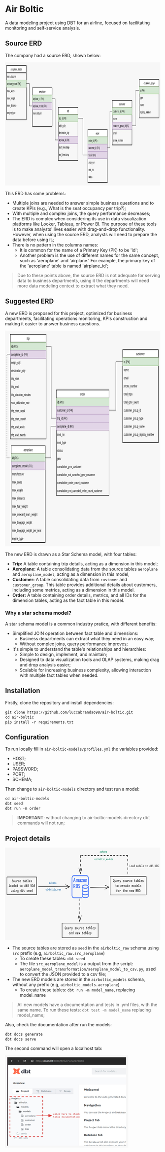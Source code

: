 # Air Boltic
A data modeling project using DBT for an airline, focused on facilitating monitoring and self-service analysis.

## Source ERD
The company had a source ERD, shown below:

<img src="jpg_files/source_erd.jpeg" width="1000" height="400">

This ERD has some problems:
- Multiple joins are needed to answer simple business questions and to create KPIs (e.g., What is the seat occupancy per trip?);
- With multiple and complex joins, the query performance decreases;
- The ERD is complex when considering its use in data visualization platforms like Looker, Tableau, or Power BI. The purpose of these tools is to make analysts' lives easier with drag-and-drop functionality. However, when using the source ERD, analysts will need to prepare the data before using it.;
- There is no pattern in the columns names:
    - It is common for the name of a Primary Key (PK) to be 'id';
    - Another problem is the use of different names for the same concept, such as 'aeroplane' and 'airplane.' For example, the primary key of the 'aeroplane' table is named 'airplane_id';

> Due to these points above, the source ERD is not adequate for serving data to business departments, using it the departments will need more data modeling context to extract what they need. 
 
## Suggested ERD
A new ERD is proposed for this project, optimized for business departments, facilitating operations monitoring, KPIs construction and making it easier to answer business questions.

<!-- ![image](jpg_files/suggested_erd.jpeg) -->
<img src="jpg_files/suggested_erd.jpeg" width="900" height="700">

The new ERD is drawn as a Star Schema model, with four tables:
- **Trip:** A table containing trip details, acting as a dimension in this model;
- **Aeroplane:** A table consolidating data from the source tables `aeroplane` and `aeroplane_model`, acting as a dimension in this model;
- **Customer:** A table consolidating data from `customer` and `customer_group`. This table provides additional details about customers, including some metrics, acting as a dimension in this model.
- **Order:** A table containing order details, metrics, and all IDs for the dimension tables, acting as the fact table in this model.

### Why a star schema model?
A star schema model is a common industry pratice, with different benefits:
- Simplified JOIN operation between fact table and dimensions:
    - Business departments can extract what they need in an easy way;
    - Without complex joins, query performance improves;
- It's simple to understand the table's relationships and hierarchies:
    - Simple to design, implement, and maintain;
    - Designed to data visualization tools and OLAP systems, making drag and drop analysis easier;
    - Scalable for increasing business complexity, allowing interaction with multiple fact tables when needed.

## Installation
Firstly, clone the repository and install dependencies:

```
git clone https://github.com/luccabrandao98/air-boltic.git
cd air-boltic
pip install -r requirements.txt
```

## Configuration
To run locally fill in `air-boltic-models/profiles.yml` the variables provided: 
- HOST;
- USER;
- PASSWORD;
- PORT;
- SCHEMA;

Then change to `air-boltic-models` directory and test run a model:
```
cd air-boltic-models
dbt seed
dbt run -m order
```
> **IMPORTANT**: without changing to air-boltic-models directory dbt commands will not run;

## Project details

<img src="jpg_files/project_structure.jpeg" width="700" height="300">

- The source tables are stored as `seed` in the `airboltic_raw` schema using `src` prefix (e.g, `airboltic_raw.src_aeroplane`)
    - To create these tables: `dbt seed`
    - The file `src_aeroplane_model` is a output from the script: `aeroplane_model_transformation/aeroplane_model_to_csv.py`, used to convert the JSON provided to a csv file;
- The new ERD models are stored in the `airboltic_models` schema, without any prefix (e.g, `airboltic_models.aeroplane`)
    - To create these tables: `dbt run -m model_name`, replacing model_name

> All new models have a documentation and tests in .yml files, with the same name. To run these tests: `dbt test -m model_name` replacing model_name;

Also, check the documentation after run the models:
```
dbt docs generate
dbt docs serve
```
The second command will open a localhost tab:

<img src="jpg_files/table_doc.jpeg" width="400" height="300">